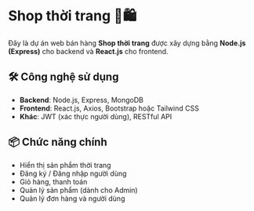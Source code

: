 # Shop thời trang 👗🛍️

Đây là dự án web bán hàng **Shop thời trang** được xây dựng bằng **Node.js (Express)** cho backend và **React.js** cho frontend.

## 🛠️ Công nghệ sử dụng

- **Backend**: Node.js, Express, MongoDB
- **Frontend**: React.js, Axios, Bootstrap hoặc Tailwind CSS
- **Khác**: JWT (xác thực người dùng), RESTful API

## 📦 Chức năng chính

- Hiển thị sản phẩm thời trang
- Đăng ký / Đăng nhập người dùng
- Giỏ hàng, thanh toán
- Quản lý sản phẩm (dành cho Admin)
- Quản lý đơn hàng và người dùng
